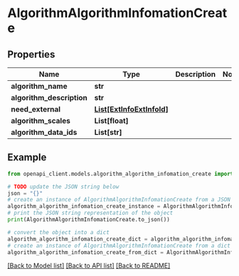 # AlgorithmAlgorithmInfomationCreate


## Properties

Name | Type | Description | Notes
------------ | ------------- | ------------- | -------------
**algorithm_name** | **str** |  | 
**algorithm_description** | **str** |  | 
**need_external** | [**List[ExtInfoExtInfoId]**](ExtInfoExtInfoId.md) |  | 
**algorithm_scales** | **List[float]** |  | 
**algorithm_data_ids** | **List[str]** |  | 

## Example

```python
from openapi_client.models.algorithm_algorithm_infomation_create import AlgorithmAlgorithmInfomationCreate

# TODO update the JSON string below
json = "{}"
# create an instance of AlgorithmAlgorithmInfomationCreate from a JSON string
algorithm_algorithm_infomation_create_instance = AlgorithmAlgorithmInfomationCreate.from_json(json)
# print the JSON string representation of the object
print(AlgorithmAlgorithmInfomationCreate.to_json())

# convert the object into a dict
algorithm_algorithm_infomation_create_dict = algorithm_algorithm_infomation_create_instance.to_dict()
# create an instance of AlgorithmAlgorithmInfomationCreate from a dict
algorithm_algorithm_infomation_create_from_dict = AlgorithmAlgorithmInfomationCreate.from_dict(algorithm_algorithm_infomation_create_dict)
```
[[Back to Model list]](../README.md#documentation-for-models) [[Back to API list]](../README.md#documentation-for-api-endpoints) [[Back to README]](../README.md)


